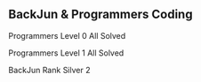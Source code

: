 ## BackJun & Programmers Coding
Programmers Level 0 All Solved
 
Programmers Level 1 All Solved

BackJun Rank Silver 2
